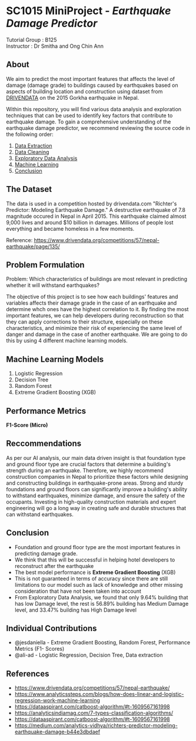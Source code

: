 # SC1015 MiniProject - _Earthquake Damage Predictor_

Tutorial Group : B125<br>
Instructor : Dr Smitha and Ong Chin Ann<br>

## About

We aim to predict the most important features that affects the level of damage (damage grade) to buildings caused by earthquakes based on aspects of building location and construction using dataset from 
[DRIVENDATA](https://www.drivendata.org/competitions/57/nepal-earthquake/page/135/) on the 2015 Gorkha earthquake in Nepal.<br>

Within this repository, you will find various data analysis and exploration techniques that can be used to identify key factors that contribute to earthquake damage. To gain a comprehensive understanding of the earthquake damage predictor, we recommend reviewing the source code in the following order:

1. [Data Extraction](https://github.com/ali-adi/SC1015-Mini-Project/blob/main/Data%20Extraction%20and%20Preparation%20(1).ipynb)
2. [Data Cleaning](https://github.com/ali-adi/SC1015-Mini-Project/blob/main/Data%20Cleaning%20(1).ipynb)
3. [Exploratory Data Analysis](https://github.com/ali-adi/SC1015-Mini-Project/blob/main/Exploratory%20Data%20Analysis%20(1).ipynb)
4. [Machine Learning](https://github.com/ali-adi/SC1015-Mini-Project/blob/main/Machine%20Learning%20Models%20(1).ipynb)
5. [Conclusion](https://github.com/ali-adi/SC1015-Mini-Project/blob/main/Conclusion%20(2).ipynb)

## The Dataset

The data is used in a competition hosted by drivendata.com "Richter's Predictor: Modeling Earthquake Damage." A destructive earthquake of 7.8 magnitude occured in Nepal in April 2015. This earthquake claimed almost 9,000 lives and around $10 billion in damages. Millions of people lost everything and became homeless in a few moments.

Reference: https://www.drivendata.org/competitions/57/nepal-earthquake/page/135/

## Problem Formulation
Problem: Which characteristics of buildings are most relevant in predicting whether it will withstand earthquakes?

The objective of this project is to see how each buildings' features and variables affects their damage grade in the case of an earthquake and determine whch ones have the highest correlation to it. By finding the most important features, we can help developers during reconstruction so that they can apply corrections to their structure, especially on these characteristics, and minimize their risk of experiencing the same level of danger and damage in the case of another earthquake. We are going to do this by using 4 different machine learning models. 

## Machine Learning Models

1. Logistic Regression
2. Decision Tree
3. Random Forest
4. Extreme Gradient Boosting (XGB)

## Performance Metrics

<b>F1-Score (Micro)</b> 

## Reccommendations

As per our AI analysis, our main data driven insight is that foundation type and ground floor type are crucial factors that determine a building's strength during an earthquake. Therefore, we highly recommend construction companies in Nepal to prioritize these factors while designing and constructing buildings in earthquake-prone areas. Strong and sturdy foundations and ground floors can significantly improve a building's ability to withstand earthquakes, minimize damage, and ensure the safety of the occupants. Investing in high-quality construction materials and expert engineering will go a long way in creating safe and durable structures that can withstand earthquakes.

## Conclusion

- Foundation and ground floor type are the most important features in predicting damage grade.<br>
- We think that this will be successful in helping hotel developers to reconstruct after the earthquake<br>
- The best model performance is <b>Extreme Gradient Boosting</b> (XGB)<br>
- This is not guaranteed in terms of accuracy since there are still limitations to our model such as lack of knowledge and other missing consideration that have not been taken into account<br>
- From Exploratory Data Analysis, we found that only 9.64% building that has low Damage level, the rest is 56.89% building has Medium Damage level, and 33.47% building has High Damage level<br>

## Individual Contributions

- @jesdaniella -  Extreme Gradient Boosting, Random Forest, Performance Metrics (F1- Scores)
- @ali-ad - Logistic Regression, Decision Tree, Data extraction

## References

- https://www.drivendata.org/competitions/57/nepal-earthquake/
- https://www.analyticssteps.com/blogs/how-does-linear-and-logistic-regression-work-machine-learning
- https://dataaspirant.com/catboost-algorithm/#t-1609567161998
- https://analyticsindiamag.com/7-types-classification-algorithms/
- https://dataaspirant.com/catboost-algorithm/#t-1609567161998
- https://medium.com/analytics-vidhya/richters-predictor-modeling-earthquake-damage-b44e3dbdaef
